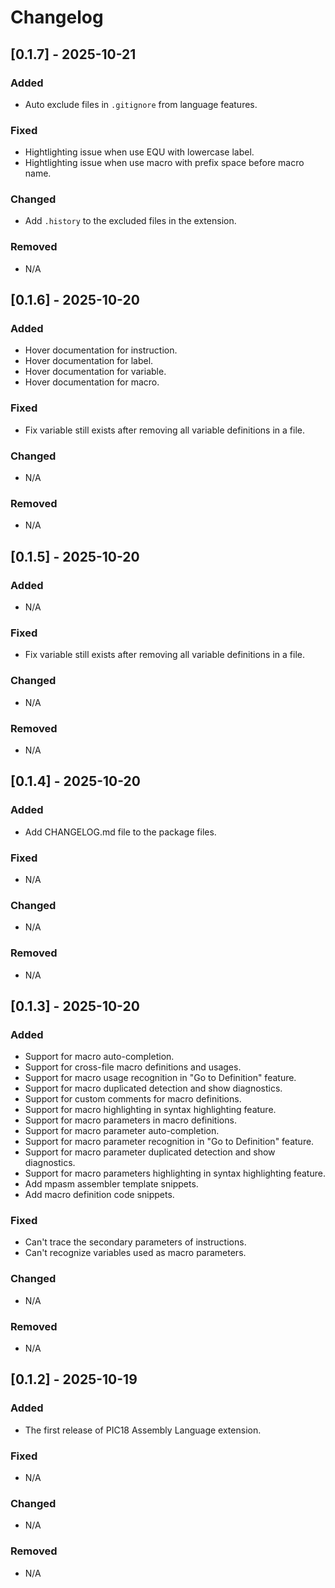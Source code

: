 # Changelog

<!-- ## [Unreleased]

### Added

- v1.1 Brazilian Portuguese translation.
- v1.1 German Translation
- v1.1 Spanish translation.
- v1.1 Italian translation.
- v1.1 Polish translation.
- v1.1 Ukrainian translation.

### Changed

- Use frontmatter title & description in each language version template
- Replace broken OpenGraph image with an appropriately-sized Keep a Changelog 
  image that will render properly (although in English for all languages)
- Fix OpenGraph title & description for all languages so the title and 
description when links are shared are language-appropriate

### Removed

- Trademark sign previously shown after the project description in version 
0.3.0 -->

## [0.1.7] - 2025-10-21

### Added

- Auto exclude files in `.gitignore` from language features.

### Fixed

- Hightlighting issue when use EQU with lowercase label.
- Hightlighting issue when use macro with prefix space before macro name.

### Changed

- Add `.history` to the excluded files in the extension.

### Removed

- N/A

## [0.1.6] - 2025-10-20

### Added

- Hover documentation for instruction.
- Hover documentation for label.
- Hover documentation for variable.
- Hover documentation for macro.

### Fixed

- Fix variable still exists after removing all variable definitions in a file.

### Changed

- N/A

### Removed

- N/A

## [0.1.5] - 2025-10-20

### Added

- N/A

### Fixed

- Fix variable still exists after removing all variable definitions in a file.

### Changed

- N/A

### Removed

- N/A

## [0.1.4] - 2025-10-20

### Added

- Add CHANGELOG.md file to the package files.

### Fixed

- N/A

### Changed

- N/A

### Removed

- N/A

## [0.1.3] - 2025-10-20

### Added

- Support for macro auto-completion.
- Support for cross-file macro definitions and usages.
- Support for macro usage recognition in "Go to Definition" feature.
- Support for macro duplicated detection and show diagnostics.
- Support for custom comments for macro definitions.
- Support for macro highlighting in syntax highlighting feature.
- Support for macro parameters in macro definitions.
- Support for macro parameter auto-completion.
- Support for macro parameter recognition in "Go to Definition" feature.
- Support for macro parameter duplicated detection and show diagnostics.
- Support for macro parameters highlighting in syntax highlighting feature.
- Add mpasm assembler template snippets.
- Add macro definition code snippets.

### Fixed

- Can't trace the secondary parameters of instructions.
- Can't recognize variables used as macro parameters.

### Changed

- N/A

### Removed

- N/A

## [0.1.2] - 2025-10-19

### Added

- The first release of PIC18 Assembly Language extension.

### Fixed

- N/A

### Changed

- N/A

### Removed

- N/A
